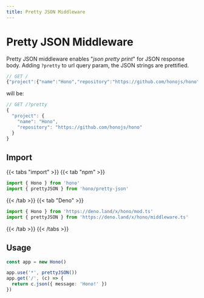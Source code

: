 ```yaml
---
title: Pretty JSON Middleware
---
```


# Pretty JSON Middleware

Pretty JSON middleware enables "*json pretty print*" for JSON response body.
Adding `?pretty` to url query param, the JSON strings are prettified.

```js
// GET /
{"project":{"name":"Hono","repository":"https://github.com/honojs/hono"}}
```

will be:

```js
// GET /?pretty
{
  "project": {
    "name": "Hono",
    "repository": "https://github.com/honojs/hono"
  }
}
```

## Import

{{< tabs "import" >}}
{{< tab "npm" >}}
```ts
import { Hono } from 'hono'
import { prettyJSON } from 'hono/pretty-json'
```
{{< /tab >}}
{{< tab "Deno" >}}
```ts
import { Hono } from 'https://deno.land/x/hono/mod.ts'
import { prettyJSON } from 'https://deno.land/x/hono/middleware.ts'
```
{{< /tab >}}
{{< /tabs >}}


## Usage

```ts
const app = new Hono()

app.use('*', prettyJSON())
app.get('/', (c) => {
  return c.json({ message: 'Hono!' })
})
```
